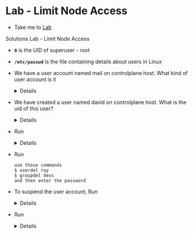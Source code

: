# Lab - Limit Node Access
  
  - Take me to [Lab](https://kodekloud.com/topic/lab-limit-node-access/)

Solutions Lab - Limit Node Access

- **`0`** is the UID of superuser - root

- **`/etc/passwd`** is the file containing details about users in Linux

- We have a user account named mail on controlplane host. What kind of user account is it
  <details>
  ```
  System account
  ```
  </details>

- We have created a user named david on controlplane host. What is the uid of this user?
  <details>
  ```
  Look at the file /etc/passwd and identify ID of david
  OR
  run as a root
  $ id david
  2323
  ```
  </details>

- Run
  <details>
  ```
  As a root run

  $ passwd david

  and then enter the password
  ```
  </details>
- Run
  ```
  use those commands
  $ userdel ray
  $ groupdel devs
  and then enter the password
  ```
  </details>

- To suspend the user account, Run
  <details>
  ```
  $ uermod -s /usr/sbin/nologin himanshi
  ```
  </details>


- Run
  <details>
  ```
  Run
  $ useradd -d /opt/sam -s /bin/bash -G admin -u 2328 sam
  ```
  </details>
